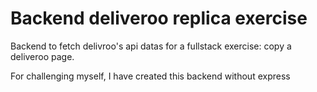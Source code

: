 # Backend deliveroo replica exercise

Backend to fetch delivroo's api datas for a fullstack exercise: copy a deliveroo page.

For challenging myself, I have created this backend without express
